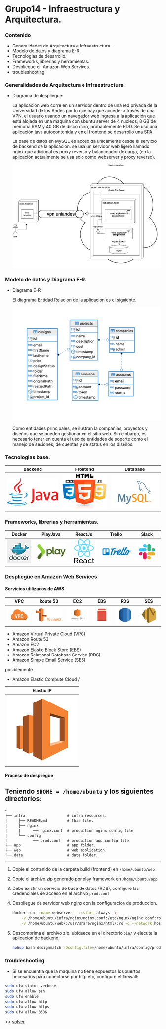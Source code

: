 # Grupo14 - Infraestructura y Arquitectura.

### Contenido
- Generalidades de Arquitectura e Infraestructura.
- Modelo de datos y diagrama E-R.
- Tecnologias de desarrollo.
- Frameworks, librerias y herramientas.
- Despliegue en Amazon Web Services.
- troubleshooting

### Generalidades de Arquitectura e Infraestructura.

- Diagrama de despliegue:
    
    La aplicación web corre en un servidor dentro de una red privada de la Universidad de los Andes por lo que hay que acceder a través de una VPN, el usuario usando un navegador web ingresa a la aplicación que está alojada en una maquina con ubuntu server de 4 nucleos, 8 GB de memoria RAM  y 40 GB  de disco duro, probablemente HDD. Se usó una aplicación java autocontenida y en el frontend se desarrollo una SPA. 

    La base de datos en MySQL es accedida únicamente desde el servicio de backend de la aplicacion. se usa un servidor web ligero llamado nginx que adicional es proxy reverso y balanceador de carga, (en la aplicación actualmente se usa solo como webserver y proxy reverso). 

    <!-- ![diagrama despliegue](images/diagrama-despliegue.png) -->
    <img src="images/diagrama-despliegue.png" alt="diagrama despliegue" width="800"/>


### Modelo de datos y Diagrama E-R.

- Diagrama E-R:
    
    El diagrama Entidad Relacion de la aplicacion es el siguiente.
    
    <!-- ![diagrama ER](images/diagrama-ER.png) -->
    <img src="images/diagrama-ER.png" alt="diagrama ER" width="800"/>

    Como entidades principales, se ilustran la compañías, proyectos y diseños que se pueden gestionar en el sitio web. Sin embargo, es necesario tener en cuenta el uso de entidades de soporte como el manejo de sesiones, de cuentas y de status en los diseños. 

### Tecnologias base.

| Backend   | Frontend  | Database   |
|-----------|-----------|------------|
|![java](images/java-logo.png) |![web](images/css-html-js.jpeg) |![database](images/mysql-logo.png) |

### Frameworks, librerias y herramientas.

| Docker    | PlayJava  | ReactJs   | Trello    | Slack |
|-----------|-----------|-----------|-----------|-------|
|![Docker](images/docker-logo.jpg) |![play](images/play-logo.png) |![react](images/react-logo.png) |![trello](images/trello-logo.png) |![slack](images/slack-logo.png) |

### Despliegue en Amazon Web Services

#### Servicios utilizados de AWS

| VPC   | Route 53  | EC2   | EBS   | RDS   | SES   |
|-------|-----------|-------|-------|-------|-------|
|![trello](images/aws/vpc-logo.jpeg) |![trello](images/aws/Route53-logo.png) |![EC2](images/aws/ec2-logo.png) |![EBS](images/aws/ebs-logo.png) |![RDS](images/aws/rds-logo.png) |![SES](images/aws/ses-logo.png) |


- Amazon Virtual Private Cloud (VPC)
- Amazon Route 53
- Amazon EC2
- Amazon Elastic Block Store (EBS)
- Amazon Relational Database Service (RDS)
- Amazon Simple Email Service (SES)


posiblemente
- Amazon Elastic Compute Cloud / 

| Elastic IP    |
|---------------|
|![elascticsearch](images/aws/elasticsearch-logo.png) |

#### Proceso de despliegue

Teniendo `$HOME = /home/ubuntu` y los siguientes directorios:
---
    ~
    ├── infra                   # infra resources.
    |     ├── README.md         # this file.
    |     ├── nginx              
    |     |     └── nginx.conf  # production nginx config file
    |     └── config              
    |           └── prod.conf   # production app config file
    ├── app                     # app folder.
    ├── web                     # web application.
    └── data                    # data folder.
---

1. Copie el contenido de la carpeta build (frontend) en `/home/ubuntu/web`

2. Copie el archivo zip generado por play framework en `/home/ubuntu/app`

3. Debe existir un servicio de base de datos (RDS), configure las credenciales de acceso en el archivo `prod.conf`

4. Despliegue de servidor web nginx con la configuracion de produccion.
    
    ```bash
    docker run --name webserver --restart always  \
        -v /home/ubuntu/infra/nginx/nginx.conf:/etc/nginx/nginx.conf:ro \
        -v /home/ubuntu/web/:/usr/share/nginx/html/:ro -d --network host  nginx
    ```

5. Descomprima el archivo zip, ubiquece en el directorio `bin/` y ejecute la aplicacion de backend:

    ```bash
    nohup bash designmatch -Dconfig.file=/home/ubuntu/infra/config/prod.conf
    ```

### troubleshooting

* Si se encuentra que la maquina no tiene expuestos los puertos necesarios para conectarse por http etc, configure el firewall:

```bash
sudo ufw status verbose
sudo ufw allow ssh
sudo ufw enable
sudo ufw allow http
sudo ufw allow https
sudo ufw allow 3306
````


\<\< [volver](../README.md)